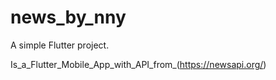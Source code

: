 # news_by_nny

A simple Flutter project.

Is_a_Flutter_Mobile_App_with_API_from_(https://newsapi.org/)

